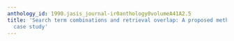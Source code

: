 ```yaml
---
anthology_id: 1990.jasis_journal-ir0anthology0volumeA41A2.5
title: 'Search term combinations and retrieval overlap: A proposed methodology and
  case study'
---
```

